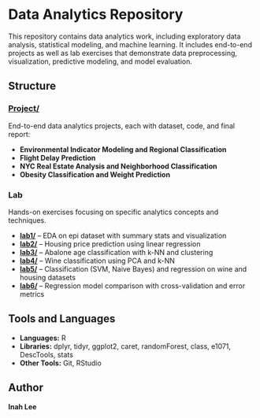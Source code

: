 # Data Analytics Repository

This repository contains data analytics work, including exploratory data analysis, statistical modeling, and machine learning.
It includes end-to-end projects as well as lab exercises that demonstrate data preprocessing, visualization, predictive modeling, and model evaluation.

## Structure

### [Project/](./Project)
End-to-end data analytics projects, each with dataset, code, and final report:
- **Environmental Indicator Modeling and Regional Classification**
- **Flight Delay Prediction**
- **NYC Real Estate Analysis and Neighborhood Classification**
- **Obesity Classification and Weight Prediction**

### Lab
Hands-on exercises focusing on specific analytics concepts and techniques.

- **[lab1/](./lab1)** – EDA on epi dataset with summary stats and visualization
- **[lab2/](./lab2)** – Housing price prediction using linear regression
- **[lab3/](./lab3)** – Abalone age classification with k-NN and clustering
- **[lab4/](./lab4)** – Wine classification using PCA and k-NN
- **[lab5/](./lab5)** – Classification (SVM, Naive Bayes) and regression on wine and housing datasets
- **[lab6/](./lab6)** – Regression model comparison with cross-validation and error metrics

## Tools and Languages
- **Languages:** R
- **Libraries:** dplyr, tidyr, ggplot2, caret, randomForest, class, e1071, DescTools, stats
- **Other Tools:** Git, RStudio

## Author
**Inah Lee**  
